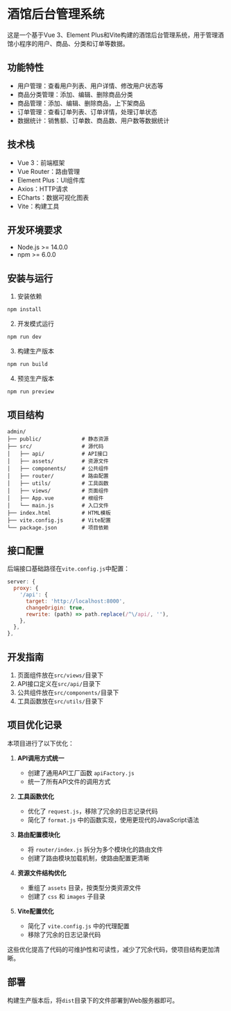 # 酒馆后台管理系统

这是一个基于Vue 3、Element Plus和Vite构建的酒馆后台管理系统，用于管理酒馆小程序的用户、商品、分类和订单等数据。

## 功能特性

- 用户管理：查看用户列表、用户详情、修改用户状态等
- 商品分类管理：添加、编辑、删除商品分类
- 商品管理：添加、编辑、删除商品，上下架商品
- 订单管理：查看订单列表、订单详情，处理订单状态
- 数据统计：销售额、订单数、商品数、用户数等数据统计

## 技术栈

- Vue 3：前端框架
- Vue Router：路由管理
- Element Plus：UI组件库
- Axios：HTTP请求
- ECharts：数据可视化图表
- Vite：构建工具

## 开发环境要求

- Node.js >= 14.0.0
- npm >= 6.0.0

## 安装与运行

1. 安装依赖
```bash
npm install
```

2. 开发模式运行
```bash
npm run dev
```

3. 构建生产版本
```bash
npm run build
```

4. 预览生产版本
```bash
npm run preview
```

## 项目结构

```
admin/
├── public/             # 静态资源
├── src/                # 源代码
│   ├── api/            # API接口
│   ├── assets/         # 资源文件
│   ├── components/     # 公共组件
│   ├── router/         # 路由配置
│   ├── utils/          # 工具函数
│   ├── views/          # 页面组件
│   ├── App.vue         # 根组件
│   └── main.js         # 入口文件
├── index.html          # HTML模板
├── vite.config.js      # Vite配置
└── package.json        # 项目依赖
```

## 接口配置

后端接口基础路径在`vite.config.js`中配置：

```js
server: {
  proxy: {
    '/api': {
      target: 'http://localhost:8000',
      changeOrigin: true,
      rewrite: (path) => path.replace(/^\/api/, ''),
    },
  },
},
```

## 开发指南

1. 页面组件放在`src/views/`目录下
2. API接口定义在`src/api/`目录下
3. 公共组件放在`src/components/`目录下
4. 工具函数放在`src/utils/`目录下

## 项目优化记录

本项目进行了以下优化：

1. **API调用方式统一**
   - 创建了通用API工厂函数 `apiFactory.js`
   - 统一了所有API文件的调用方式

2. **工具函数优化**
   - 优化了 `request.js`，移除了冗余的日志记录代码
   - 简化了 `format.js` 中的函数实现，使用更现代的JavaScript语法

3. **路由配置模块化**
   - 将 `router/index.js` 拆分为多个模块化的路由文件
   - 创建了路由模块加载机制，使路由配置更清晰

4. **资源文件结构优化**
   - 重组了 `assets` 目录，按类型分类资源文件
   - 创建了 `css` 和 `images` 子目录

5. **Vite配置优化**
   - 简化了 `vite.config.js` 中的代理配置
   - 移除了冗余的日志记录代码

这些优化提高了代码的可维护性和可读性，减少了冗余代码，使项目结构更加清晰。

## 部署

构建生产版本后，将`dist`目录下的文件部署到Web服务器即可。 